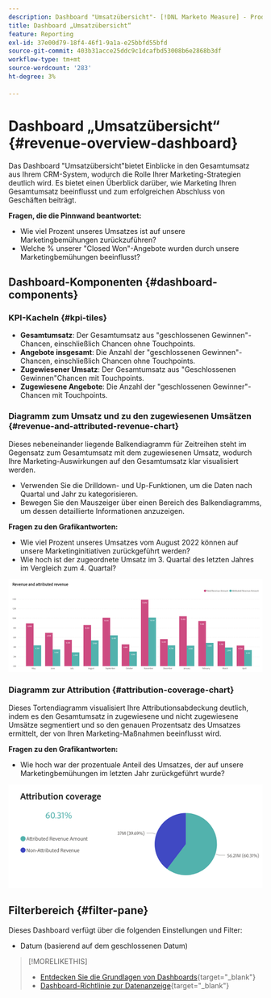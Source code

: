 ```yaml
---
description: Dashboard "Umsatzübersicht"- [!DNL Marketo Measure] - Produkt
title: Dashboard „Umsatzübersicht“
feature: Reporting
exl-id: 37e00d79-18f4-46f1-9a1a-e25bbfd55bfd
source-git-commit: 403b31acce25ddc9c1dcafbd53008b6e2868b3df
workflow-type: tm+mt
source-wordcount: '283'
ht-degree: 3%

---
```


# Dashboard „Umsatzübersicht“ {#revenue-overview-dashboard}

Das Dashboard &quot;Umsatzübersicht&quot;bietet Einblicke in den Gesamtumsatz aus Ihrem CRM-System, wodurch die Rolle Ihrer Marketing-Strategien deutlich wird. Es bietet einen Überblick darüber, wie Marketing Ihren Gesamtumsatz beeinflusst und zum erfolgreichen Abschluss von Geschäften beiträgt.

**Fragen, die die Pinnwand beantwortet:**

* Wie viel Prozent unseres Umsatzes ist auf unsere Marketingbemühungen zurückzuführen?
* Welche % unserer &quot;Closed Won&quot;-Angebote wurden durch unsere Marketingbemühungen beeinflusst?

## Dashboard-Komponenten {#dashboard-components}

### KPI-Kacheln {#kpi-tiles}

* **Gesamtumsatz**: Der Gesamtumsatz aus &quot;geschlossenen Gewinnen&quot;-Chancen, einschließlich Chancen ohne Touchpoints.
* **Angebote insgesamt**: Die Anzahl der &quot;geschlossenen Gewinnen&quot;-Chancen, einschließlich Chancen ohne Touchpoints.
* **Zugewiesener Umsatz**: Der Gesamtumsatz aus &quot;Geschlossenen Gewinnen&quot;Chancen mit Touchpoints.
* **Zugewiesene Angebote**: Die Anzahl der &quot;geschlossenen Gewinner&quot;-Chancen mit Touchpoints.

### Diagramm zum Umsatz und zu den zugewiesenen Umsätzen {#revenue-and-attributed-revenue-chart}

Dieses nebeneinander liegende Balkendiagramm für Zeitreihen steht im Gegensatz zum Gesamtumsatz mit dem zugewiesenen Umsatz, wodurch Ihre Marketing-Auswirkungen auf den Gesamtumsatz klar visualisiert werden.

* Verwenden Sie die Drilldown- und Up-Funktionen, um die Daten nach Quartal und Jahr zu kategorisieren.
* Bewegen Sie den Mauszeiger über einen Bereich des Balkendiagramms, um dessen detaillierte Informationen anzuzeigen.

**Fragen zu den Grafikantworten:**

* Wie viel Prozent unseres Umsatzes vom August 2022 können auf unsere Marketinginitiativen zurückgeführt werden?
* Wie hoch ist der zugeordnete Umsatz im 3. Quartal des letzten Jahres im Vergleich zum 4. Quartal?

![](assets/revenue-overview-dashboard-1.png)

### Diagramm zur Attribution {#attribution-coverage-chart}

Dieses Tortendiagramm visualisiert Ihre Attributionsabdeckung deutlich, indem es den Gesamtumsatz in zugewiesene und nicht zugewiesene Umsätze segmentiert und so den genauen Prozentsatz des Umsatzes ermittelt, der von Ihren Marketing-Maßnahmen beeinflusst wird.

**Fragen zu den Grafikantworten:**

* Wie hoch war der prozentuale Anteil des Umsatzes, der auf unsere Marketingbemühungen im letzten Jahr zurückgeführt wurde?

![](assets/revenue-overview-dashboard-2.png)

## Filterbereich {#filter-pane}

Dieses Dashboard verfügt über die folgenden Einstellungen und Filter:

* Datum (basierend auf dem geschlossenen Datum)

>[!MORELIKETHIS]
>
>* [Entdecken Sie die Grundlagen von Dashboards](/help/marketo-measure-discover-ui/dashboards/discover-dashboard-basics.md){target="_blank"}
>* [Dashboard-Richtlinie zur Datenanzeige](/help/marketo-measure-discover-ui/dashboards/dashboard-data-visibility-policy.md){target="_blank"}
